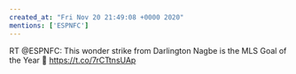 ```yaml
---
created_at: "Fri Nov 20 21:49:08 +0000 2020"
mentions: ['ESPNFC']
---
```


RT @ESPNFC: This wonder strike from Darlington Nagbe is the MLS Goal of the Year 🚀 https://t.co/7rCTtnsUAp
